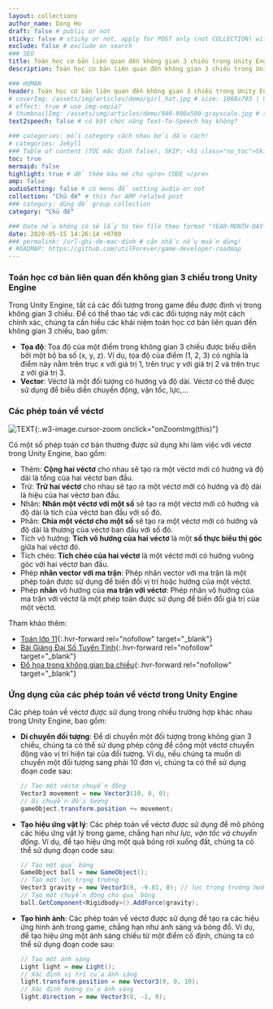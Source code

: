 ```yaml
---
layout: collections
author_name: Dong Ho
draft: false # public or not
sticky: false # sticky or not, apply for POST only (not COLLECTION) with including thumbnailImg
exclude: false # exclude on search
### SEO
title: Toán học cơ bản liên quan đến không gian 3 chiều trong Unity Engine
description: Toán học cơ bản liên quan đến không gian 3 chiều trong Unity Engine

### HUMAN
header: Toán học cơ bản liên quan đến không gian 3 chiều trong Unity Engine
# coverImg: /assets/img/articles/demo/girl_hat.jpg # size: 1068x703 | 900x500 | 600x400
# effect: true # use img-sepia?
# thumbnailImg: /assets/img/articles/demo/940-900x500-grayscale.jpg # size: 900x500 | 600x400
text2speech: false # có bật chức năng Text-To-Speech hay không?

### categories: mỗi category cách nhau bởi dấu cách!
# categories: Jekyll
### Table of content (TOC mặc định false), SKIP: <h1 class="no_toc">Skip toc</h1> hoặc <div class="no_toc_section">
toc: true
mermaid: false
highlight: true # để thêm màu mè cho <pre> CODE </pre>
amp: false
audioSetting: false # có menu để setting audio or not
collection: "Chủ đề" # this for AMP related post
### category: dùng để group collection
category: "Chủ đề"

### Date nếu không có sẽ lấy từ tên file theo format "YEAR-MONTH-DAY-title.md"
date: 2020-05-15 14:26:14 +0700
### permalink: /url-ghi-de-mac-dinh # cân nhắc nếu muốn dùng!
# ROADMAP: https://github.com/utilForever/game-developer-roadmap
---
```


### Toán học cơ bản liên quan đến không gian 3 chiều trong Unity Engine

Trong Unity Engine, tất cả các đối tượng trong game đều được định vị trong không gian 3 chiều. Để có thể thao tác với các đối tượng này một cách chính xác, chúng ta cần hiểu các khái niệm toán học cơ bản liên quan đến không gian 3 chiều, bao gồm:
- **Tọa độ**: Tọa độ của một điểm trong không gian 3 chiều được biểu diễn bởi một bộ ba số (x, y, z). Ví dụ, tọa độ của điểm (1, 2, 3) có nghĩa là điểm này nằm trên trục x với giá trị 1, trên trục y với giá trị 2 và trên trục z với giá trị 3.
- **Vector**: Véctơ là một đối tượng có hướng và độ dài. Véctơ có thể được sử dụng để biểu diễn chuyển động, vận tốc, lực,...

### Các phép toán về véctơ

![TEXT](https://verbalearn.org/wp-content/uploads/2022/09/vecto-trong-khong-gian.png){:.w3-image.cursor-zoom onclick="onZoomImg(this)"}

Có một số phép toán cơ bản thường được sử dụng khi làm việc với véctơ trong Unity Engine, bao gồm:
- Thêm: **Cộng hai véctơ** cho nhau sẽ tạo ra một véctơ mới có hướng và độ dài là tổng của hai véctơ ban đầu.
- Trừ: **Trừ hai véctơ** cho nhau sẽ tạo ra một véctơ mới có hướng và độ dài là hiệu của hai véctơ ban đầu.
- Nhân: **Nhân một véctơ với một số** sẽ tạo ra một véctơ mới có hướng và độ dài là tích của véctơ ban đầu với số đó.
- Phân: **Chia một véctơ cho một số** sẽ tạo ra một véctơ mới có hướng và độ dài là thương của véctơ ban đầu với số đó.
- Tích vô hướng: **Tích vô hướng của hai véctơ** là một **số thực biểu thị góc** giữa hai véctơ đó.
- Tích chéo: **Tích chéo của hai véctơ** là một véctơ mới có hướng vuông góc với hai véctơ ban đầu.
- Phép **nhân vector với ma trận**: Phép nhân vector với ma trận là một phép toán được sử dụng để biến đổi vị trí hoặc hướng của một véctơ.
- Phép **nhân** vô hướng của **ma trận với véctơ**: Phép nhân vô hướng của ma trận với véctơ là một phép toán được sử dụng để biến đổi giá trị của một véctơ.

Tham khảo thêm:
- [Toán lớp 11](https://ttgdnn-gdtxquan11.edu.vn/toan-lop-11-ly-thuyet-va-7-dang-bai-tap-chon-loc-moi-nhat-2023.html){:.hvr-forward rel="nofollow" target="_blank"}
- [Bài Giảng Đại Số Tuyến Tính](https://www.slideshare.net/mashmallow967/bi-ging-i-s-tuyn-tnh-h-thng-long){:.hvr-forward rel="nofollow" target="_blank"}
- [Đồ họa trong không gian ba chiều](https://123docz.net/document/628965-do-hoa-trong-khong-gian-ba-chieu.htm){:.hvr-forward rel="nofollow" target="_blank"}

### Ứng dụng của các phép toán về véctơ trong Unity Engine

Các phép toán về véctơ được sử dụng trong nhiều trường hợp khác nhau trong Unity Engine, bao gồm:
- **Di chuyển đối tượng**: Để di chuyển một đối tượng trong không gian 3 chiều, chúng ta có thể sử dụng phép cộng để cộng một véctơ chuyển động vào vị trí hiện tại của đối tượng. Ví dụ, nếu chúng ta muốn di chuyển một đối tượng sang phải 10 đơn vị, chúng ta có thể sử dụng đoạn code sau:<br>
    ```csharp
    // Tạo một véctơ chuyển động
    Vector3 movement = new Vector3(10, 0, 0);
    // Di chuyển đối tượng
    gameObject.transform.position += movement;
    ```
- **Tạo hiệu ứng vật lý**: Các phép toán về véctơ được sử dụng để mô phỏng các hiệu ứng vật lý trong game, chẳng hạn như *lực, vận tốc và chuyển động*. Ví dụ, để tạo hiệu ứng một quả bóng rơi xuống đất, chúng ta có thể sử dụng đoạn code sau:<br>
    ```csharp
    // Tạo một quả bóng
    GameObject ball = new GameObject();
    // Tạo một lực trọng trường
    Vector3 gravity = new Vector3(0, -9.81, 0); // lực trọng trường hướng xuống dưới với độ lớn là 9,81 m/s^2
    // Tạo một chuyển động cho quả bóng
    ball.GetComponent<Rigidbody>().AddForce(gravity);
    ```
- **Tạo hình ảnh**: Các phép toán về véctơ được sử dụng để tạo ra các hiệu ứng hình ảnh trong game, chẳng hạn như ánh sáng và bóng đổ. Ví dụ, để tạo hiệu ứng một ánh sáng chiếu từ một điểm cố định, chúng ta có thể sử dụng đoạn code sau:<br>
    ```csharp
    // Tạo một ánh sáng
    Light light = new Light();
    // Xác định vị trí của ánh sáng
    light.transform.position = new Vector3(0, 0, 10);
    // Xác định hướng của ánh sáng
    light.direction = new Vector3(0, -1, 0);
    ```




